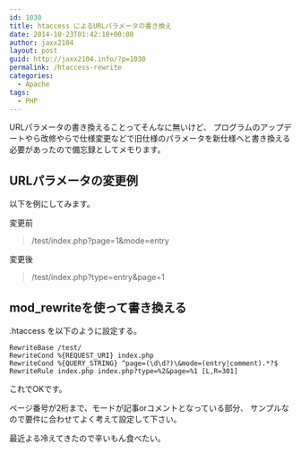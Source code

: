 ```yaml
---
id: 1030
title: htaccess によるURLパラメータの書き換え
date: 2014-10-23T01:42:18+00:00
author: jaxx2104
layout: post
guid: http://jaxx2104.info/?p=1030
permalink: /htaccess-rewrite
categories:
  - Apache
tags:
  - PHP
---
```

URLパラメータの書き換えることってそんなに無いけど、
プログラムのアップデートやら改修やらで仕様変更などで旧仕様のパラメータを新仕様へと書き換える必要があったので備忘録としてメモります。

## URLパラメータの変更例

以下を例にしてみます。

変更前
> /test/index.php?page=1&mode=entry

変更後
> /test/index.php?type=entry&page=1



## mod_rewriteを使って書き換える

.htaccess を以下のように設定する。

```
RewriteBase /test/
RewriteCond %{REQUEST_URI} index.php
RewriteCond %{QUERY_STRING} ^page=(\d\d?)\&mode=(entry|comment).*?$
RewriteRule index.php index.php?type=%2&page=%1 [L,R=301]
```

これでOKです。

ページ番号が2桁まで、モードが記事orコメントとなっている部分、
サンプルなので要件に合わせてよく考えて設定して下さい。

最近よる冷えてきたので辛いもん食べたい。
